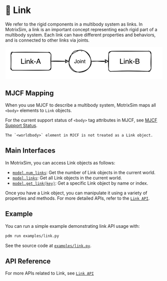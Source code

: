 # 📏 Link

We refer to the rigid components in a multibody system as links. In MotrixSim, a link is an important concept representing each rigid part of a multibody system. Each link can have different properties and behaviors, and is connected to other links via joints.

![link](../../_static/images/link.png)

## MJCF Mapping

When you use MJCF to describe a multibody system, MotrixSim maps all `<body>` elements to `Link` objects.

For the current support status of `<body>` tag attributes in MJCF, see [MJCF Support Status](../getting_started/mjcf.md#scene).

```{note}
The `<worldbody>` element in MJCF is not treated as a Link object.
```

## Main Interfaces

In MotrixSim, you can access Link objects as follows:

-   [`model.num_links`]: Get the number of Link objects in the current world.
-   [`model.links`]: Get all Link objects in the current world.
-   [`model.get_link(key)`]: Get a specific Link object by name or index.

Once you have a Link object, you can manipulate it using a variety of properties and methods. For more detailed APIs, refer to the [`Link API`].

## Example

You can run a simple example demonstrating link API usage with:

```bash
pdm run examples/link.py
```

See the source code at [`examples/link.py`](../../../../examples/link.py).

## API Reference

For more APIs related to Link, see [`Link API`]

[`model.num_links`]: motrixsim.SceneModel.num_links
[`model.links`]: motrixsim.SceneModel.links
[`model.get_link(key)`]: motrixsim.SceneModel.get_link
[`Link API`]: motrixsim.Link
